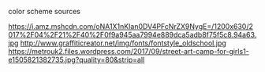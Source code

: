 color scheme sources

https://i.amz.mshcdn.com/oNA1X1nKIan0DV4PFcNrZX9NygE=/1200x630/2017%2F04%2F21%2F40%2F0f9a945aa7994e889dca5adb8f75f5c8.94a63.jpg
http://www.graffiticreator.net/img/fonts/fontstyle_oldschool.jpg
https://metrouk2.files.wordpress.com/2017/09/street-art-camp-for-girls1-e1505821382735.jpg?quality=80&strip=all
